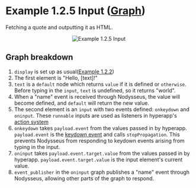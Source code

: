 # Example 1.2.5 Input ([Graph](https://nodysseus.ulysses.codes/#example_1_2_5))
Fetching a quote and outputting it as HTML.

<div align="center">
    <img src="https://gitlab.com/ulysses.codes/nodysseus/-/raw/main/docs/examples/images/1_2_5_graph.png" title="Example 1.2.5 Input" />
</div>


## Graph breakdown

1. `display` is set up as usual([Example 1.2.2](https://gitlab.com/ulysses.codes/nodysseus/-/blob/main/docs/examples/1_2_2_html_children.md))
2. The first element is "Hello, [text]!"
3. `text` is a `default` node which returns `value` if it is defined or `otherwise`. Before typing in the `input`, `text` is undefined, so it returns "world".
4. When a "name" event is received through Nodysseus, the value will become defined, and `default` will return the new value.
3. The second element is an `input` with two events defined: `onkeydown` and `oninput`. These `runnable` inputs are used as listeners in hyperapp's [action system](https://github.com/jorgebucaran/hyperapp/blob/main/docs/architecture/actions.md)
3. `onkeydown` takes `payload.event` from the values passed in by hyperapp. `payload.event` is the [keydown event](https://developer.mozilla.org/en-US/docs/Web/API/Element/keydown_event) and calls `stopPropagation`. This prevents Nodysseus from responding to keydown events arising from typing in the input.
4. `oninput` takes `payload.event.target.value` from the values passed in by hyperapp. `payload.event.target.value` is the input element's current value.
5. `event_publisher` in the `oninput` graph publishes a "name" event through Nodysseus, allowing other parts of the graph to respond.